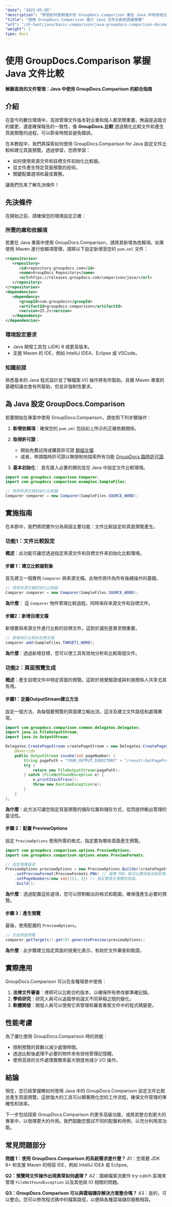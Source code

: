 ```yaml
---
"date": "2025-05-05"
"description": "學習如何使用強大的 GroupDocs.Comparison 庫在 Java 中有效地比較文件並產生頁面預覽。非常適合管理多個文件版本的企業。"
"title": "使用 GroupDocs.Comparison 進行 Java 文件比較和頁面預覽"
"url": "/zh-hant/java/basic-comparison/java-groupdocs-comparison-document-management/"
"weight": 1
type: docs
---
```

# 使用 GroupDocs.Comparison 掌握 Java 文件比較

**解鎖高效的文件管理：Java 中使用 GroupDocs.Comparison 的綜合指南**

## 介紹

在當今的數位環境中，高效管理文件版本對企業和個人都至關重要。無論是追蹤合約變更，還是確保報告的一致性，像 **GroupDocs.比較** 透過簡化比較文件和產生頁面預覽的過程，可以節省時間並避免錯誤。

在本教程中，我們將探索如何使用 GroupDocs.Comparison for Java 設定文件比較和建立頁面預覽。透過學習，您將學習：
- 如何使用來源文件和目標文件初始化比較器。
- 從文件產生特定頁面預覽的技術。
- 關鍵配置選項和最佳實務。

讓我們先來了解先決條件！

## 先決條件

在開始之前，請確保您的環境設定正確：

### 所需的庫和依賴項
若要在 Java 專案中使用 GroupDocs.Comparison，請將其新增為依賴項。如果使用 Maven 進行依賴項管理，請將以下設定新增至您的 `pom.xml` 文件：

```xml
<repositories>
   <repository>
      <id>repository.groupdocs.com</id>
      <name>GroupDocs Repository</name>
      <url>https://releases.groupdocs.com/comparison/java/</url>
   </repository>
</repositories>
<dependencies>
   <dependency>
      <groupId>com.groupdocs</groupId>
      <artifactId>groupdocs-comparison</artifactId>
      <version>25.2</version>
   </dependency>
</dependencies>
```

### 環境設定要求
- Java 開發工具包 (JDK) 8 或更高版本。
- 支援 Maven 的 IDE，例如 IntelliJ IDEA、Eclipse 或 VSCode。

### 知識前提
熟悉基本的 Java 程式設計並了解檔案 I/O 操作將有所幫助。具備 Maven 專案的基礎知識也會有所幫助，但並非強制性要求。

## 為 Java 設定 GroupDocs.Comparison

若要開始在專案中使用 GroupDocs.Comparison，請依照下列步驟操作：

1. **新增依賴項**：確保您的 `pom.xml` 包括如上所示的正確依賴關係。
2. **取得許可證**：
   - 開始免費試用或購買許可證 [群組文檔](https://purchase。groupdocs.com/buy).
   - 或者，申請臨時許可證以無限制地探索所有功能 [GroupDocs 臨時許可證](https://purchase。groupdocs.com/temporary-license/).

3. **基本初始化**：
   首先匯入必要的類別並在 Java 中設定文件比較環境。

```java
import com.groupdocs.comparison.Comparer;
import com.groupdocs.comparison.examples.SampleFiles;

// 使用來源文檔初始化比較器
Comparer comparer = new Comparer(SampleFiles.SOURCE_WORD);
```

## 實施指南

在本節中，我們將把實作分為兩個主要功能：文件比較設定和頁面預覽產生。

### 功能1：文件比較設定

**概述**：此功能可讓您透過指定來源文件和目標文件來初始化比較環境。

#### 步驟 1：建立比較器對象

首先建立一個實例 `Comparer` 與來源文檔。此物件將作為所有後續操作的基礎。

```java
// 使用來源文檔初始化比較器
Comparer comparer = new Comparer(SampleFiles.SOURCE_WORD);
```

**為什麼**： 這 `Comparer` 物件管理比較過程，同時保存來源文件和目標文件。

#### 步驟2：新增目標文檔

新增要與來源文件進行比較的目標文件。這對於識別差異至關重要。

```java
// 新增用於比較的目標文檔
comparer.add(SampleFiles.TARGET1_WORD);
```

**為什麼**：透過新增目標，您可以使工具有效地分析和比較兩個文件。

### 功能2：頁面預覽生成

**概述**：產生目標文件中特定頁面的預覽。這對於視覺驗證或與利害關係人共享尤其有用。

#### 步驟1：定義OutputStream建立方法

設定一個方法，為每個要預覽的頁面建立輸出流。這涉及建立文件路徑和處理異常。

```java
import com.groupdocs.comparison.common.delegates.Delegates;
import java.io.FileOutputStream;
import java.io.OutputStream;

Delegates.CreatePageStream createPageStream = new Delegates.CreatePageStream() {
    @Override
    public OutputStream invoke(int pageNumber) {
        String pagePath = "YOUR_OUTPUT_DIRECTORY" + "/result-GetPagePreviewsForTargetDocument_" + pageNumber + ".png";
        try {
            return new FileOutputStream(pagePath);
        } catch (FileNotFoundException e) {
            e.printStackTrace();
            throw new RuntimeException(e);
        }
    }
};
```

**為什麼**：此方法可讓您指定頁面預覽的儲存位置和儲存方式，從而提供輸出管理的靈活性。

#### 步驟 2：配置 PreviewOptions

設定 `PreviewOptions` 使用所需的格式，指定要為哪些頁面產生預覽。

```java
import com.groupdocs.comparison.options.PreviewOptions;
import com.groupdocs.comparison.options.enums.PreviewFormats;

// 設定預覽選項
PreviewOptions previewOptions = new PreviewOptions.Builder(createPageStream)
    .setPreviewFormat(PreviewFormats.PNG) // 選擇 PNG 格式以獲得高品質影像。
    .setPageNumbers(new int[]{1, 2}) // 指定要產生預覽的頁面。
    .build();
```

**為什麼**：透過配置這些選項，您可以控制輸出的格式和範圍，確保僅產生必要的預覽。

#### 步驟 3：產生預覽

最後，使用配置的 `PreviewOptions`。

```java
// 生成頁面預覽
comparer.getTargets().get(0).generatePreview(previewOptions);
```

**為什麼**：此步驟建立指定頁面的視覺化表示，有助於文件審查和驗證。

## 實際應用

GroupDocs.Comparison 可以在各種場景中使用：
1. **法律文件審查**：律師可以比較合約版本，以確保所有修改都準確記錄。
2. **學術研究**：研究人員可以追蹤學術論文不同草稿之間的變化。
3. **軟體開發**：開發人員可以使用它來管理和審查專案文件中的程式碼變更。

## 性能考慮

為了優化使用 GroupDocs.Comparison 時的效能：
- 限制預覽的頁數以減少處理時間。
- 透過比較後處理不必要的物件來有效地管理記憶體。
- 使用高效的文件處理實務來最大限度地減少 I/O 操作。

## 結論

現在，您已經掌握瞭如何使用 Java 中的 GroupDocs.Comparison 設定文件比較並產生頁面預覽。這款強大的工具可以顯著簡化您的工作流程，確保文件管理的準確性和效率。

下一步包括探索 GroupDocs.Comparison 的更多高級功能，或將其整合到更大的專案中，以發揮更大的作用。我們鼓勵您嘗試不同的配置和用例，以充分利用其功能。

## 常見問題部分

**問題 1：使用 GroupDocs.Comparison 的系統需求是什麼？**
A1：您需要 JDK 8+ 和支援 Maven 的相容 IDE，例如 IntelliJ IDEA 或 Eclipse。

**Q2：預覽時文件操作出現異常如何處理？**
A2：圍繞檔案流實作 try-catch 區塊來管理 `FileNotFoundException` 以及其他與 IO 相關的問題。

**Q3：GroupDocs.Comparison 可以與雲端儲存解決方案整合嗎？**
A3：是的，可以整合。您可以修改程式碼中的檔案路徑，以便與各種雲端儲存服務相容。
